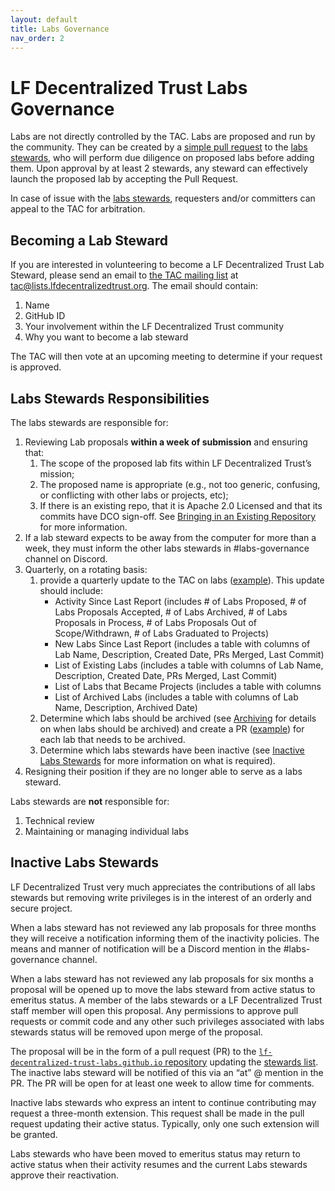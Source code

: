 ```yaml
---
layout: default
title: Labs Governance
nav_order: 2
---
```

[//]: # (SPDX-License-Identifier: CC-BY-4.0)

# LF Decentralized Trust Labs Governance

Labs are not directly controlled by the TAC. Labs are proposed and run by the community. They can be created by a [simple pull request](index#process-to-propose-a-new-lab) to the [labs stewards](stewards), who will perform due diligence on proposed labs before adding them. Upon approval by at least 2 stewards, any steward can effectively launch the proposed lab by accepting the Pull Request.

In case of issue with the [labs stewards](stewards), requesters and/or committers can appeal to the TAC for arbitration.

## Becoming a Lab Steward

If you are interested in volunteering to become a LF Decentralized Trust Lab Steward, please send an email to [the TAC mailing list](https://lists.lfdecentralizedtrust.org/g/tac) at [tac@lists.lfdecentralizedtrust.org](mailto:tac@lists.lfdecentralizedtrust.org). The email should contain:
1. Name
2. GitHub ID
3. Your involvement within the LF Decentralized Trust community
4. Why you want to become a lab steward

The TAC will then vote at an upcoming meeting to determine if your request is approved.

## Labs Stewards Responsibilities

The labs stewards are responsible for:
1. Reviewing Lab proposals **within a week of submission** and ensuring that:
    1. The scope of the proposed lab fits within LF Decentralized Trust’s mission;
    1. The proposed name is appropriate (e.g., not too generic, confusing, or conflicting with other labs or projects, etc);
    1. If there is an existing repo, that it is Apache 2.0 Licensed and that its commits have DCO sign-off. See [Bringing in an Existing Repository](https://github.com/lf-decentralized-trust-labs/lf-decentralized-trust-labs.github.io?tab=readme-ov-file#bringing-in-an-existing-repository) for more information.
1. If a lab steward expects to be away from the computer for more than a week, they must inform the other labs stewards in #labs-governance channel on Discord.
1. Quarterly, on a rotating basis:
    1. provide a quarterly update to the TAC on labs ([example](https://wiki.hyperledger.org/display/labs/2019+H2+Hyperledger+Labs+Update)). This update should include:
        - Activity Since Last Report (includes # of Labs Proposed, # of Labs Proposals Accepted, # of Labs Archived, # of Labs Proposals in Process, # of Labs Proposals Out of Scope/Withdrawn, # of Labs Graduated to Projects)
        - New Labs Since Last Report (includes a table with columns of Lab Name, Description, Created Date, PRs Merged, Last Commit)
        - List of Existing Labs (includes a table with columns of Lab Name, Description, Created Date, PRs Merged, Last Commit)
        - List of Labs that Became Projects (includes a table with columns 
        - List of Archived Labs (includes a table with columns of Lab Name, Description, Archived Date)
    1. Determine which labs should be archived (see [Archiving](https://github.com/lf-decentralized-trust-labs/lf-decentralized-trust-labs.github.io?tab=readme-ov-file#archiving) for details on when labs should be archived) and create a PR ([example](https://github.com/lf-decentralized-trust-labs/fabric-topologies/commit/a7f305f297d70287ae9da264bba4c7f4d73af35b)) for each lab that needs to be archived.
    1. Determine which labs stewards have been inactive (see [Inactive Labs Stewards](#inactive-labs-stewards) for more information on what is required).
1. Resigning their position if they are no longer able to serve as a labs steward.

Labs stewards are **not** responsible for:
1. Technical review
1. Maintaining or managing individual labs

## Inactive Labs Stewards
LF Decentralized Trust very much appreciates the contributions of all labs stewards but removing write privileges is in the interest of an orderly and secure project.

When a labs steward has not reviewed any lab proposals for three months they will receive a notification informing them of the inactivity policies. The means and manner of notification will be a Discord mention in the #labs-governance channel.

When a labs steward has not reviewed any lab proposals for six months a proposal will be opened up to move the labs steward from active status to emeritus status. A member of the labs stewards or a LF Decentralized Trust staff member will open this proposal. Any permissions to approve pull requests or commit code and any other such privileges associated with labs stewards status will be removed upon merge of the proposal.

The proposal will be in the form of a pull request (PR) to the [`lf-decentralized-trust-labs.github.io` repository](https://github.com/lf-decentralized-trust-labs/lf-decentralized-trust-labs.github.io) updating the [stewards list](stewards). The inactive labs steward will be notified of this via an “at” @ mention in the PR. The PR will be open for at least one week to allow time for comments.

Inactive labs stewards who express an intent to continue contributing may request a three-month extension. This request shall be made in the pull request updating their active status. Typically, only one such extension will be granted.

Labs stewards who have been moved to emeritus status may return to active status when their activity resumes and the current Labs stewards approve their reactivation.
